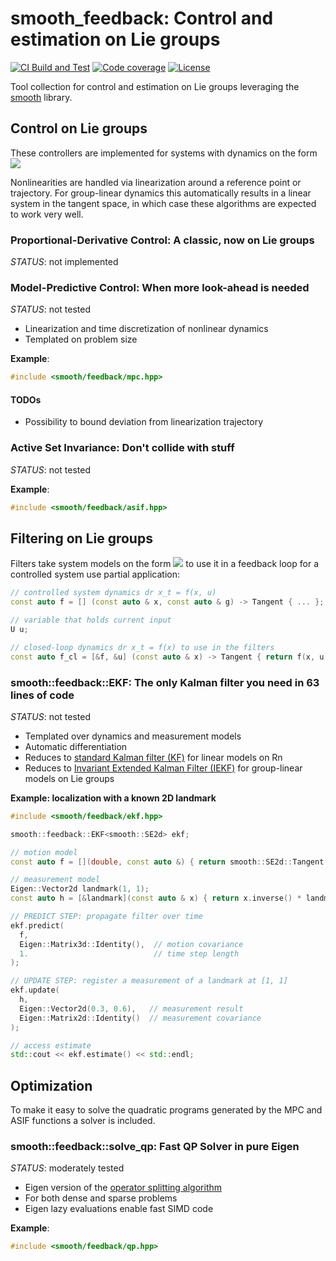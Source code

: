 # smooth_feedback: Control and estimation on Lie groups

[![CI Build and Test][ci-shield]][ci-link]
[![Code coverage][cov-shield]][cov-link]
[![License][license-shield]][license-link]

Tool collection for control and estimation on Lie groups leveraging the
[smooth][smooth-link] library.


## Control on Lie groups

These controllers are implemented for systems with dynamics on the form
![](https://latex.codecogs.com/png.latex?\mathrm{d}^r&space;f_\mathbf{x}&space;=&space;f(\mathbf{x},&space;\mathbf{u}),&space;\quad&space;\mathbf{x}&space;\in&space;\mathbb{X},&space;\mathbf{u}&space;\in&space;\mathbb{U}.) 

Nonlinearities are handled via linearization around a reference point or trajectory. For group-linear dynamics
this automatically results in a linear system in the tangent space, in which case these algorithms are expected
to work very well.

### Proportional-Derivative Control: A classic, now on Lie groups

*STATUS*: not implemented

### Model-Predictive Control: When more look-ahead is needed

*STATUS*: not tested

* Linearization and time discretization of nonlinear dynamics
* Templated on problem size

**Example**:

```cpp
#include <smooth/feedback/mpc.hpp>
```

#### TODOs

- Possibility to bound deviation from linearization trajectory

### Active Set Invariance: Don't collide with stuff

*STATUS*: not tested

**Example**:

```cpp
#include <smooth/feedback/asif.hpp>
```


## Filtering on Lie groups

Filters take system models on the form
![](https://latex.codecogs.com/png.latex?\mathrm{d}^r&space;f_\mathbf{x}&space;=&space;f(\mathbf{x}),&space;\quad&space;\mathbf{x}&space;\in&space;\mathbb{X},&space;\mathbf{u}&space;\in&space;\mathbb{U},) 
to use it in a feedback loop for a controlled system use partial application:
```cpp
// controlled system dynamics dr x_t = f(x, u)
const auto f = [] (const auto & x, const auto & g) -> Tangent { ... };

// variable that holds current input
U u;

// closed-loop dynamics dr x_t = f(x) to use in the filters
const auto f_cl = [&f, &u] (const auto & x) -> Tangent { return f(x, u); };
```

### smooth::feedback::EKF: The only Kalman filter you need in 63 lines of code

*STATUS*: not tested

* Templated over dynamics and measurement models
* Automatic differentiation
* Reduces to [standard Kalman filter (KF)](https://en.wikipedia.org/wiki/Kalman_filter) for linear models on Rn
* Reduces to [Invariant Extended Kalman Filter (IEKF)](https://en.wikipedia.org/wiki/Invariant_extended_Kalman_filter) for group-linear models on Lie groups 

**Example: localization with a known 2D landmark**

```cpp
#include <smooth/feedback/ekf.hpp>

smooth::feedback::EKF<smooth::SE2d> ekf;

// motion model
const auto f = [](double, const auto &) { return smooth::SE2d::Tangent(0.4, 0.01, 0.1); };

// measurement model
Eigen::Vector2d landmark(1, 1);
const auto h = [&landmark](const auto & x) { return x.inverse() * landmark; };

// PREDICT STEP: propagate filter over time
ekf.predict(
  f,
  Eigen::Matrix3d::Identity(),  // motion covariance
  1.                            // time step length
);

// UPDATE STEP: register a measurement of a landmark at [1, 1]
ekf.update(
  h,
  Eigen::Vector2d(0.3, 0.6),   // measurement result
  Eigen::Matrix2d::Identity()  // measurement covariance
);

// access estimate
std::cout << ekf.estimate() << std::endl;
```


## Optimization

To make it easy to solve the quadratic programs generated by the MPC and ASIF functions
a solver is included.

### smooth::feedback::solve_qp: Fast QP Solver in pure Eigen

*STATUS*: moderately tested

* Eigen version of the [operator splitting algorithm](https://osqp.org/)
* For both dense and sparse problems
* Eigen lazy evaluations enable fast SIMD code

**Example**:

```cpp
#include <smooth/feedback/qp.hpp>
```


<!-- MARKDOWN LINKS AND IMAGES -->
[doc-link]: https://pettni.github.io/smooth_feedback

[ci-shield]: https://img.shields.io/github/workflow/status/pettni/smooth_feedback/build_and_test/master?style=flat-square
[ci-link]: https://github.com/pettni/lie/actions/workflows/build_and_test.yml

[cov-shield]: https://img.shields.io/codecov/c/gh/pettni/smooth_feedback/master?style=flat-square
[cov-link]: https://codecov.io/gh/pettni/smooth_feedback

[license-shield]: https://img.shields.io/github/license/pettni/smooth_feedback.svg?style=flat-square
[license-link]: https://github.com/pettni/smooth_feedback/blob/master/LICENSE

[smooth-link]: https://github.com/pettni/smooth/

